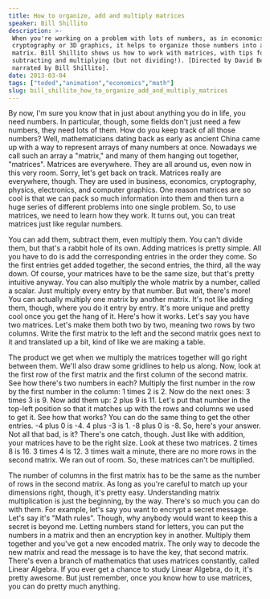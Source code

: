```yaml
---
title: How to organize, add and multiply matrices
speaker: Bill Shillito
description: >-
 When you're working on a problem with lots of numbers, as in economics,
 cryptography or 3D graphics, it helps to organize those numbers into a grid, or
 matrix. Bill Shillito shows us how to work with matrices, with tips for adding,
 subtracting and multiplying (but not dividing!). [Directed by David Bernal,
 narrated by Bill Shillito].
date: 2013-03-04
tags: ["teded","animation","economics","math"]
slug: bill_shillito_how_to_organize_add_and_multiply_matrices
---
```


By now, I'm sure you know that in just about anything you do in life, you need numbers. In
particular, though, some fields don't just need a few numbers, they need lots of them. How
do you keep track of all those numbers? Well, mathematicians dating back as early as
ancient China came up with a way to represent arrays of many numbers at once. Nowadays we
call such an array a "matrix," and many of them hanging out together, "matrices". Matrices
are everywhere. They are all around us, even now in this very room. Sorry, let's get back
on track. Matrices really are everywhere, though. They are used in business, economics,
cryptography, physics, electronics, and computer graphics. One reason matrices are so cool
is that we can pack so much information into them and then turn a huge series of different
problems into one single problem. So, to use matrices, we need to learn how they work. It
turns out, you can treat matrices just like regular numbers.

You can add them, subtract them, even multiply them. You can't divide them, but that's a
rabbit hole of its own. Adding matrices is pretty simple. All you have to do is add the
corresponding entries in the order they come. So the first entries get added together, the
second entries, the third, all the way down. Of course, your matrices have to be the same
size, but that's pretty intuitive anyway. You can also multiply the whole matrix by a
number, called a scalar. Just multiply every entry by that number. But wait, there's more!
You can actually multiply one matrix by another matrix. It's not like adding them, though,
where you do it entry by entry. It's more unique and pretty cool once you get the hang of
it. Here's how it works. Let's say you have two matrices. Let's make them both two by two,
meaning two rows by two columns. Write the first matrix to the left and the second matrix
goes next to it and translated up a bit, kind of like we are making a table.

The product we get when we multiply the matrices together will go right between them.
We'll also draw some gridlines to help us along. Now, look at the first row of the first
matrix and the first column of the second matrix. See how there's two numbers in each?
Multiply the first number in the row by the first number in the column: 1 times 2 is 2.
Now do the next ones: 3 times 3 is 9. Now add them up: 2 plus 9 is 11. Let's put that
number in the top-left position so that it matches up with the rows and columns we used to
get it. See how that works? You can do the same thing to get the other entries. -4 plus 0
is -4. 4 plus -3 is 1. -8 plus 0 is -8. So, here's your answer. Not all that bad, is it?
There's one catch, though. Just like with addition, your matrices have to be the right
size. Look at these two matrices. 2 times 8 is 16. 3 times 4 is 12. 3 times wait a minute,
there are no more rows in the second matrix. We ran out of room. So, these matrices can't
be multiplied.

The number of columns in the first matrix has to be the same as the number of rows in the
second matrix. As long as you're careful to match up your dimensions right, though, it's
pretty easy. Understanding matrix multiplication is just the beginning, by the way.
There's so much you can do with them. For example, let's say you want to encrypt a secret
message. Let's say it's "Math rules". Though, why anybody would want to keep this a secret
is beyond me. Letting numbers stand for letters, you can put the numbers in a matrix and
then an encryption key in another. Multiply them together and you've got a new encoded
matrix. The only way to decode the new matrix and read the message is to have the key,
that second matrix. There's even a branch of mathematics that uses matrices constantly,
called Linear Algebra. If you ever get a chance to study Linear Algebra, do it, it's
pretty awesome. But just remember, once you know how to use matrices, you can do pretty
much anything.

<!--
ad_duration=0
event="TED-Ed"
external_start_time=0
intro_duration=0
is_subtitle_required="False"
is_talk_featured="False"
language="en"
language_swap="False"
native_language="en"
number_of_related_talks=6
number_of_speakers=1
number_of_subtitled_videos=0
number_of_tags=4
number_of_talk_download_languages=18
number_of_talk_more_resources=0
number_of_talk_recommendations=0
number_of_talks_take_actions=0
post_ad_duration=0
published_timestamp="2019-02-12 22:30:07"
recording_date="2013-03-04"
speaker_is_published=0
speaker_name="Bill Shillito"
talk_name="How to organize, add and multiply matrices"
talks_tags=["teded","animation","economics","math"]
url_photo_talk="https://s3.amazonaws.com/talkstar-photos/uploads/d5fe2dfc-f095-423c-9107-31a26ba56199/150_matrices.jpg"
url_webpage="https://www.ted.com/talks/bill_shillito_how_to_organize_add_and_multiply_matrices"
video_type_name="TED-Ed Original"
-->